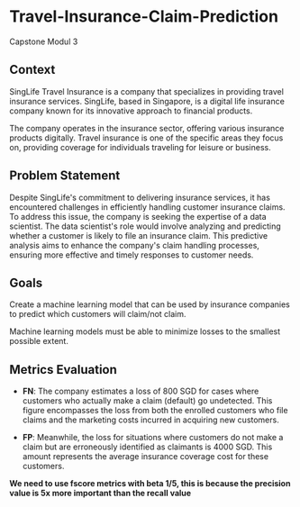 # Travel-Insurance-Claim-Prediction
Capstone Modul 3
## **Context**
SingLife Travel Insurance is a company that specializes in providing travel insurance services. SingLife, based in Singapore, is a digital life insurance company known for its innovative approach to financial products.

The company operates in the insurance sector, offering various insurance products digitally. Travel insurance is one of the specific areas they focus on, providing coverage for individuals traveling for leisure or business.

## **Problem Statement**
Despite SingLife's commitment to delivering insurance services, it has encountered challenges in efficiently handling customer insurance claims. To address this issue, the company is seeking the expertise of a data scientist. The data scientist's role would involve analyzing and predicting whether a customer is likely to file an insurance claim. This predictive analysis aims to enhance the company's claim handling processes, ensuring more effective and timely responses to customer needs.

## **Goals**
Create a machine learning model that can be used by insurance companies to predict which customers will claim/not claim.

Machine learning models must be able to minimize losses to the smallest possible extent.

## **Metrics Evaluation**
- **FN**: The company estimates a loss of 800 SGD for cases where customers who actually make a claim (default) go undetected. This figure encompasses the loss from both the enrolled customers who file claims and the marketing costs incurred in acquiring new customers.

- **FP**: Meanwhile, the loss for situations where customers do not make a claim but are erroneously identified as claimants is 4000 SGD. This amount represents the average insurance coverage cost for these customers.

**We need to use fscore metrics with beta 1/5, this is because the precision value is 5x more important than the recall value**
